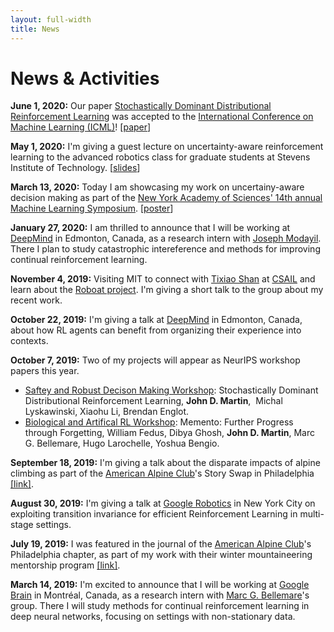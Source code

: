 ```yaml
---
layout: full-width
title: News
---
```


# News & Activities
**June 1, 2020:** Our paper [Stochastically Dominant Distributional Reinforcement Learning](https://arxiv.org/abs/1905.07318) was accepted to the [International Conference on Machine Learning (ICML)](https://icml.cc)! [[paper](https://arxiv.org/abs/1905.07318)]

**May 1, 2020:** I'm giving a guest lecture on uncertainty-aware reinforcement learning to the advanced robotics class for graduate students at Stevens Institute of Technology. [[slides](/assets/slides/2020-advanced_robotics_lecture.pdf)]

**March 13, 2020:** Today I am showcasing my work on uncertainy-aware decision making as part of the [New York Academy of Sciences' 14th annual Machine Learning Symposium](https://www.nyas.org/events/2020/14th-annual-machine-learning-symposium/). [[poster](/assets/posters/2020-martin_etal-poster.pdf)]
 
**January 27, 2020:** I am thrilled to announce that I will be working at [DeepMind](https://deepmind.com) in Edmonton, Canada, as a research intern with [Joseph Modayil](https://scholar.google.com/citations?user=G3pvUNEAAAAJ&hl=en). There I plan to study catastrophic intereference and methods for improving continual reinforcement learning.

**November 4, 2019:** Visiting MIT to connect with [Tixiao Shan](https://tixiaoshan.github.io) at [CSAIL](https://www.csail.mit.edu) and learn about the [Roboat project](http://roboat.org). I'm giving a short talk to the group about my recent work. 

**October 22, 2019:** I'm giving a talk at [DeepMind](http://deepmind.com) in Edmonton, Canada, about how RL agents can benefit from organizing their experience into contexts.

**October 7, 2019:** Two of my projects will appear as NeurIPS workshop papers this year.   
   * [Saftey and Robust Decison Making Workshop](https://sites.google.com/view/neurips19-safe-robust-workshop#h.p_iF36C6BL_elR): Stochastically Dominant Distributional Reinforcement Learning, **John D. Martin**,  Michal Lyskawinski, Xiaohu Li, Brendan Englot.   
   * [Biological and Artifical RL Workshop](https://sites.google.com/view/biologicalandartificialrl): Memento: Further Progress through Forgetting, William Fedus, Dibya Ghosh, **John D. Martin**, Marc G. Bellemare, Hugo Larochelle, Yoshua Bengio.

**September 18, 2019:** I'm giving a talk about the disparate impacts of alpine climbing as part of the [American Alpine Club](https://americanalpineclub.org)'s Story Swap in Philadelphia [[link]](https://www.phillychapter-aac.org/journal/2019/9/06/john).

**August 30, 2019:** I'm giving a talk at [Google Robotics](https://ai.google/research/teams/brain/robotics/) in New York City on exploiting transition invariance for efficient Reinforcement Learning in multi-stage settings.

**July 19, 2019:** I was featured in the journal of the [American Alpine Club](https://americanalpineclub.org)'s Philadelphia chapter, as part of my work with their winter mountaineering mentorship program [[link]](https://www.phillychapter-aac.org/journal/2019/6/29/mentoring-program-spotlight-john-martin). 

**March 14, 2019:** I'm excited to announce that I will be working at [Google Brain](https://ai.google/research/teams/brain) in Montréal, Canada, as a research intern with [Marc G. Bellemare](https://scholar.google.com/citations?user=uyYPun0AAAAJ&hl=en#)'s group. There I will study methods for continual reinforcement learning in deep neural networks, focusing on settings with non-stationary data.

